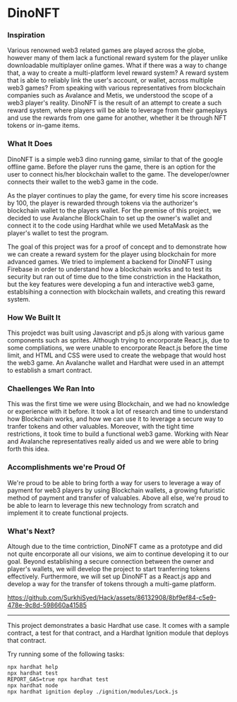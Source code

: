 # DinoNFT

### Inspiration

Various renowned web3 related games are played across the globe, however many of them lack a functional reward system for the player unlike downloadable multiplayer online games. What if there was a way to change that, a way to create a multi-platform level reward system? A reward system that is able to reliably link the user's account, or wallet, across multiple web3 games? From speaking with various representatives from blockchain companies such as Avalance and Metis, we understood the scope of a web3 player's reality. DinoNFT is the result of an attempt to create a such reward system, where players will be able to leverage from their gameplays and use the rewards from one game for another, whether it be through NFT tokens or in-game items.

### What It Does

DinoNFT is a simple web3 dino running game, similar to that of the google offline game. Before the player runs the game, there is an option for the user to connect his/her blockchain wallet to the game. The developer/owner connects their wallet to the web3 game in the code. 

As the player continues to play the game, for every time his score increases by 100, the player is rewarded through tokens via the authorizer's blockchain wallet to the players wallet. For the premise of this project, we decided to use Avalanche BlockChain to set up the owner's wallet and connect it to the code using Hardhat while we used MetaMask as the player's wallet to test the program. 

The goal of this project was for a proof of concept and to demonstrate how we can create a reward system for the player using blockchain for more advanced games. We tried to implement a backend for DinoNFT using Firebase in order to understand how a blockchain works and to test its security but ran out of time due to the time constriction in the Hackathon, but the key features were developing a fun and interactive web3 game, establsihing a connection with blockchain wallets, and creating this reward system.

### How We Built It

This projedct was built using Javascript and p5.js along with various game components such as sprites. Although trying to encorporate React.js, due to some compliations, we were unable to encorporate React.js before the time limit, and HTML and CSS were used to create the webpage that would host the web3 game. An Avalanche wallet and Hardhat were used in an attempt to establish a smart contract. 

### Chaellenges We Ran Into

This was the first time we were using Blockchain, and we had no knowledge or experience with it before. It took a lot of research and time to understand how Blockchain works, and how we can use it to leverage a secure way to tranfer tokens and other valuables. Moreover, with the tight time restrictions, it took time to build a functional web3 game. Working with Near and Avalanche representatives really aided us and we were able to bring forth this idea.

### Accomplishments we're Proud Of

We're proud to be able to bring forth a way for users to leverage a way of payment for web3 players by using Blockchain wallets, a growing futuristic method of payment and transfer of valuables. Above all else, we're proud to be able to learn to leverage this new technology from scratch and implement it to create functional projects.

### What's Next?

Altough due to the time contriction, DinoNFT came as a prototype and did not quite encorporate all our visions, we aim to continue developing it to our goal. Beyond establishing a secure connection between the owner and player's wallets, we will develop the project to start tranferring tokens effectively. Furthermore, we will set up DinoNFT as a React.js app and develop a way for the transfer of tokens through a multi-game platform.



https://github.com/SurkhiSyed/Hack/assets/86132908/8bf9ef84-c5e9-478e-9c8d-598660a41585


***

This project demonstrates a basic Hardhat use case. It comes with a sample contract, a test for that contract, and a Hardhat Ignition module that deploys that contract.

Try running some of the following tasks:

```shell
npx hardhat help
npx hardhat test
REPORT_GAS=true npx hardhat test
npx hardhat node
npx hardhat ignition deploy ./ignition/modules/Lock.js
```
